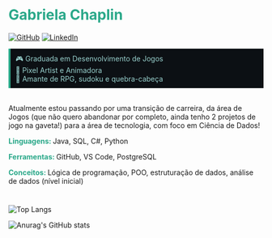 # <strong style="color:#2aa889;">Gabriela Chaplin</strong>
[![GitHub](https://img.shields.io/badge/GitHub-2aa889?style=for-the-badge&logo=github&logoColor=0c1014)](https://github.com/ChaplinG) 
[![LinkedIn](https://img.shields.io/badge/LinkedIn-2aa889?style=for-the-badge&logo=linkedin&logoColor=99d1ce)](https://www.linkedin.com/in/gabriela-g-chaplin/)

<div style="border-left: 4px solid #2aa889; padding: 10px; background-color: #0c1014; color: #99d1ce;">
🎮 Graduada em Desenvolvimento de Jogos<br>
👾 Pixel Artist e Animadora<br>
🎲 Amante de RPG, sudoku e quebra-cabeça
</div><br>

Atualmente estou passando por uma transição de carreira, da área de Jogos (que não quero abandonar por completo, ainda tenho 2 projetos de jogo na gaveta!) para a área de tecnologia, com foco em Ciência de Dados!

<p><strong style="color:#2aa889;">Linguagens: </strong>Java, SQL, C#, Python<br>
<p><strong style="color:#2aa889;">Ferramentas: </strong>GitHub, VS Code, PostgreSQL <br>
<p><strong style="color:#2aa889;">Conceitos: </strong> Lógica de programação, POO, estruturação de dados, análise de dados (nível inicial)

#
![Top Langs](https://github-readme-stats-git-masterrstaa-rickstaa.vercel.app/api/top-langs/?username=ChaplinG&layout=compact&bg_color=0c1014&border_color=99d1ce&title_color=2aa889&text_color=99d1ce)

![Anurag's GitHub stats](https://github-readme-stats.vercel.app/api?username=ChaplinG&theme=gotham&show_icons=true&hide_title=true)